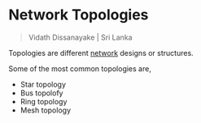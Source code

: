 # Network Topologies

> Vidath Dissanayake | Sri Lanka

Topologies are different [network](network.md) designs or structures.

Some of the most common topologies are,
- Star topology
- Bus topolofy
- Ring topology
- Mesh topology